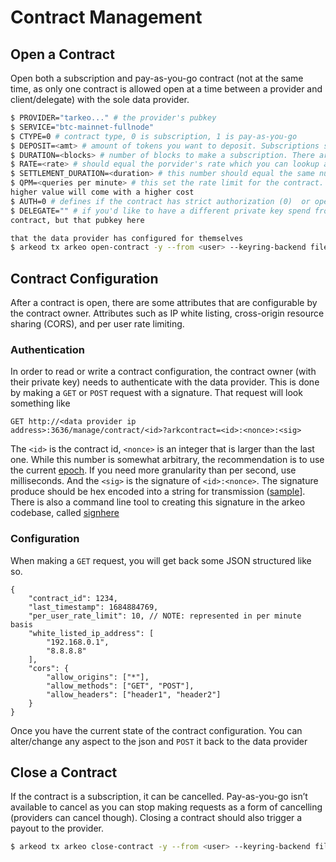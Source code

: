 Contract Management
===================

## Open a Contract

Open both a subscription and pay-as-you-go contract (not at the same time, as only one contract is allowed open at a time between a provider and client/delegate) with the sole data provider.

```bash
$ PROVIDER="tarkeo..." # the provider's pubkey
$ SERVICE="btc-mainnet-fullnode"
$ CTYPE=0 # contract type, 0 is subscription, 1 is pay-as-you-go
$ DEPOSIT=<amt> # amount of tokens you want to deposit. Subscriptions should make sense in that duration and rate equal deposit
$ DURATION=<blocks> # number of blocks to make a subscription. There are lower and higher limits to this number
$ RATE=<rate> # should equal the porvider's rate which you can lookup at (`curl http://seed.arkeo.network:3636/metadata.json | jq .`)
$ SETTLEMENT_DURATION=<duration> # this number should equal the same number
$ QPM=<queries per minute> # this set the rate limit for the contract. A
higher value will come with a higher cost
$ AUTH=0 # defines if the contract has strict authorization (0)  or open (1)
$ DELEGATE="" # if you'd like to have a different private key spend from the
contract, but that pubkey here

that the data provider has configured for themselves
$ arkeod tx arkeo open-contract -y --from <user> --keyring-backend file --node "tcp://seed.arkeo.network:26657" -- "$PROVIDER" "$SERVICE" "<your pubkey>" "$CTYPE" "$DEPOSIT" "$DURATION" $RATE $QPM $SETTLEMENT_DURATION $AUTH $DELEGATE
```

## Contract Configuration
After a contract is open, there are some attributes that are configurable by the contract owner. Attributes such as IP white listing, cross-origin resource sharing (CORS), and per user rate limiting.

### Authentication
In order to read or write a contract configuration, the contract owner (with
their private key) needs to authenticate with the data provider. This is done
by making a `GET` or `POST` request with a signature. That request will look
something like

```
GET http://<data provider ip
address>:3636/manage/contract/<id>?arkcontract=<id>:<nonce>:<sig>
```

The `<id>` is the contract id, `<nonce>` is an integer that is larger than the
last one. While this number is somewhat arbitrary, the recommendation is to
use the current [epoch](https://www.epoch101.com/). If you need more
granularity than per second, use milliseconds. And the `<sig>` is the
signature of `<id>:<nonce>`. The signature produce should be hex encoded into
a string for transmission
([sample](https://pkg.go.dev/encoding/hex#EncodeToString)]. There is also a
command line tool to creating this signature in the arkeo codebase, called
[signhere](https://github.com/arkeonetwork/arkeo/tree/master/tools/signhere)

### Configuration
When making a `GET` request, you will get back some JSON structured like so.

```
{
    "contract_id": 1234,
    "last_timestamp": 1684884769,
    "per_user_rate_limit": 10, // NOTE: represented in per minute basis
    "white_listed_ip_address": [
        "192.168.0.1",
        "8.8.8.8"
    ],
    "cors": {
        "allow_origins": ["*"],
        "allow_methods": ["GET", "POST"],
        "allow_headers": ["header1", "header2"]
    }
}
```

Once you have the current state of the contract configuration. You can
alter/change any aspect to the json and `POST` it back to the data provider

## Close a Contract

If the contract is a subscription, it can be cancelled. Pay-as-you-go isn’t available to cancel as you can stop making requests as a form of cancelling (providers can cancel though). Closing a contract should also trigger a payout to the provider.

```bash
$ arkeod tx arkeo close-contract -y --from <user> --keyring-backend file --node "tcp://seed.arkeo.network:26657" -- arkeopub1addwnpepqtrc0rrpkwn2esula68zl3dvqqfxfjhr5dyfxy3uq97dssntrq8twhy9nvu btc-mainnet-fullnode "<your pubkey>"
```
